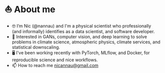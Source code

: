 # ⛵️ About me 
* 🤓 I’m Nic (@nannau) and I'm a physical scientist who professionally (and informally) identifies as a data scientist, and software developer.
* 👀 Interested in GANs, computer vision, and deep learning to solve problems in climate science, atmospheric physics, climate services, and statistical downscaling.
* 🖥 I've been working recently with PyTorch, MLflow, and Docker, for reproducible science and nice workflows.
* 📫 How to reach me nicannau@gmail.com

<!---
nannau/nannau is a ✨ special ✨ repository because its `README.md` (this file) appears on your GitHub profile.
You can click the Preview link to take a look at your changes.
--->
